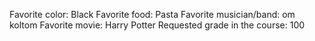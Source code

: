 Favorite color: Black
Favorite food: Pasta
Favorite musician/band: om koltom
Favorite movie: Harry Potter
Requested grade in the course: 100
